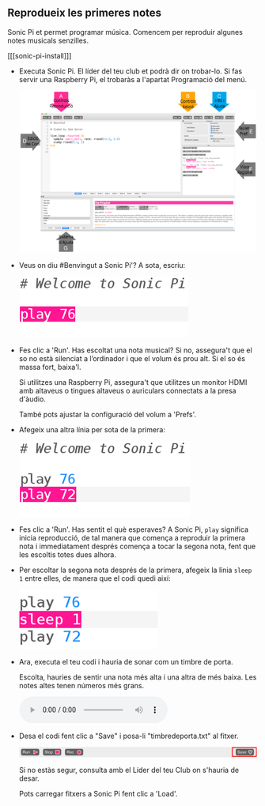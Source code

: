 ## Reprodueix les primeres notes

Sonic Pi et permet programar música. Comencem per reproduir algunes notes musicals senzilles.

[[[sonic-pi-install]]]

+ Executa Sonic Pi. El líder del teu club et podrà dir on trobar-lo. Si fas servir una Raspberry Pi, el trobaràs a l'apartat Programació del menú.
    
    ![captura de pantalla](images/tune-GUI.png)

+ Veus on diu #Benvingut a Sonic Pi'? A sota, escriu:
    
    ![captura de pantalla](images/tune-play.png)

+ Fes clic a 'Run'. Has escoltat una nota musical? Si no, assegura't que el so no està silenciat a l’ordinador i que el volum és prou alt. Si el so és massa fort, baixa'l.
    
    Si utilitzes una Raspberry Pi, assegura't que utilitzes un monitor HDMI amb altaveus o tingues altaveus o auriculars connectats a la presa d'àudio.
    
    També pots ajustar la configuració del volum a 'Prefs'.

+ Afegeix una altra línia per sota de la primera:
    
    ![captura de pantalla](images/tune-play2.png)

+ Fes clic a 'Run'. Has sentit el què esperaves? A Sonic Pi, `play` significa inicia reproducció, de tal manera que comença a reproduir la primera nota i immediatament després comença a tocar la segona nota, fent que les escoltis totes dues alhora.

+ Per escoltar la segona nota després de la primera, afegeix la línia `sleep 1` entre elles, de manera que el codi quedi així:
    
    ![captura de pantalla](images/tune-sleep.png)

+ Ara, executa el teu codi i hauria de sonar com un timbre de porta.
    
    Escolta, hauries de sentir una nota més alta i una altra de més baixa. Les notes altes tenen números més grans.
    
    <div id="audio-preview" class="pdf-hidden">
    <audio controls preload> 
      <source src="resources/doorbell-1.mp3" type="audio/mpeg"> 
    El teu navegador no admet l'element <code>d'àudio</code>. 
    </audio>
    </div>
+ Desa el codi fent clic a "Save" i posa-li "timbredeporta.txt" al fitxer.
    
    ![captura de pantalla](images/tune-save.png)
    
    Si no estàs segur, consulta amb el Líder del teu Club on s'hauria de desar.
    
    Pots carregar fitxers a Sonic Pi fent clic a 'Load'.